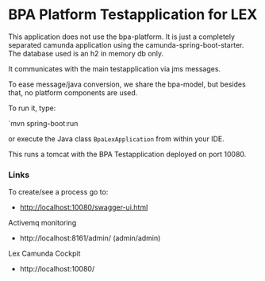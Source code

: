 # BPA Platform Testapplication for LEX

This application does not use the bpa-platform.
It is just a completely separated camunda application using the camunda-spring-boot-starter.
The database used is an h2 in memory db only.

It communicates with the main testapplication via jms messages.

To ease message/java conversion, we share the bpa-model, but besides that, no platform components are used.

To run it, type:
 
  `mvn spring-boot:run 
  
or execute the Java class `BpaLexApplication` from within your IDE.

This runs a tomcat with the BPA Testapplication deployed on port 10080.


### Links
To create/see a process go to:

* [http://localhost:10080/swagger-ui.html](http://localhost:10080/swagger-ui.html)

Activemq monitoring

* http://localhost:8161/admin/ (admin/admin)

Lex Camunda Cockpit

* http://localhost:10080/ 
